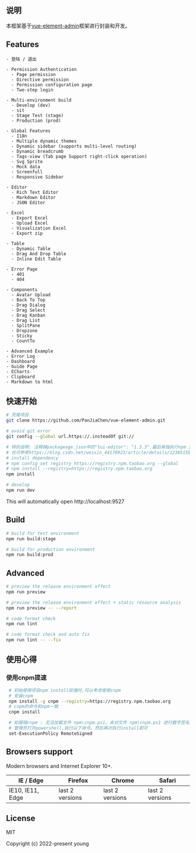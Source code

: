 ## 说明
本框架基于[vue-element-admin](https://panjiachen.github.io/vue-element-admin)框架进行封装和开发。

## Features

```
- 登陆 / 退出

- Permission Authentication
  - Page permission
  - Directive permission
  - Permission configuration page
  - Two-step login

- Multi-environment build
  - Develop (dev)
  - sit
  - Stage Test (stage)
  - Production (prod)

- Global Features
  - I18n
  - Multiple dynamic themes
  - Dynamic sidebar (supports multi-level routing)
  - Dynamic breadcrumb
  - Tags-view (Tab page Support right-click operation)
  - Svg Sprite
  - Mock data
  - Screenfull
  - Responsive Sidebar

- Editor
  - Rich Text Editor
  - Markdown Editor
  - JSON Editor

- Excel
  - Export Excel
  - Upload Excel
  - Visualization Excel
  - Export zip

- Table
  - Dynamic Table
  - Drag And Drop Table
  - Inline Edit Table

- Error Page
  - 401
  - 404

- Components
  - Avatar Upload
  - Back To Top
  - Drag Dialog
  - Drag Select
  - Drag Kanban
  - Drag List
  - SplitPane
  - Dropzone
  - Sticky
  - CountTo

- Advanced Example
- Error Log
- Dashboard
- Guide Page
- ECharts
- Clipboard
- Markdown to html
```

## 快速开始

```bash
# 克隆项目
git clone https://github.com/PanJiaChen/vue-element-admin.git

# avoid git error
git config --global url.https://.insteadOf git://

# 特别说明: 注释掉packageage.json中的"tui-editor": "1.3.3".最后单独执行npm install --save tui-editor
# 也可参考https://blog.csdn.net/weixin_44179923/article/details/123851598处理
# install dependency
# npm config set registry https://registry.npm.taobao.org --global
# npm install --registry=https://registry.npm.taobao.org
npm install

# develop
npm run dev
```

This will automatically open http://localhost:9527

## Build

```bash
# build for test environment
npm run build:stage

# build for production environment
npm run build:prod
```

## Advanced

```bash
# preview the release environment effect
npm run preview

# preview the release environment effect + static resource analysis
npm run preview -- --report

# code format check
npm run lint

# code format check and auto fix
npm run lint -- --fix
```
## 使用心得
### 使用cnpm提速
``` bash
 # 初始使用项目npm install较慢时,可以考虑使用cnpm
 # 安装cnpm
 npm install -g cnpm --registry=https://registry.npm.taobao.org
 # cnpm的命令和npm一致
 cnpm install

 # 如报错cnpm : 无法加载文件 npm\cnpm.ps1。未对文件 npm\cnpm.ps1 进行数字签名。无法在当前系统上运行该脚本。
 # 管理员打开powershell,执行以下命令。然后再次执行install即可
 set-ExecutionPolicy RemoteSigned

```
## Browsers support

Modern browsers and Internet Explorer 10+.

| IE / Edge | Firefox | Chrome | Safari |
| --------- | --------- | --------- | --------- |
| IE10, IE11, Edge | last 2 versions | last 2 versions | last 2 versions |

## License

MIT

Copyright (c) 2022-present young
